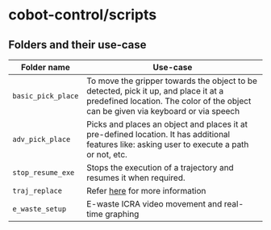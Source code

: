# cobot-control/scripts

## Folders and their use-case

| Folder name | Use-case |
| --- | --- |
| `basic_pick_place` | To move the gripper towards the object to be detected, pick it up, and place it at a predefined location. The color of the object can be given via keyboard or via speech |
| `adv_pick_place` | Picks and places an object and places it at pre-defined location. It has additional features like: asking user to execute a path or not, etc. |
| `stop_resume_exe` | Stops the execution of a trajectory and resumes it when required. |
| `traj_replace` | Refer [here](../src/traj_replace/README.md) for more information |
| `e_waste_setup` | E-waste ICRA video movement and real-time graphing |

